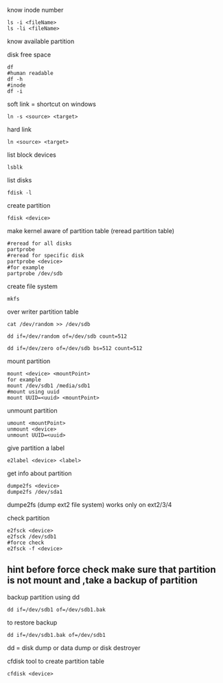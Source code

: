 know inode number
```
ls -i <fileName>
ls -li <fileName>
```
know available partition

disk free space
```
df
#human readable
df -h
#inode
df -i
```
soft link = shortcut on windows
```
ln -s <source> <target>
``` 
hard link  
```
ln <source> <target>
```
 
list block devices
```
lsblk
```



list disks
```
fdisk -l

```
create partition
```
fdisk <device>
```
make kernel aware of partition table (reread partition table)
```
#reread for all disks
partprobe
#reread for specific disk
partprobe <device>
#for example
partprobe /dev/sdb
```
create file system
```
mkfs
```

over writer partition table
```
cat /dev/random >> /dev/sdb

dd if=/dev/random of=/dev/sdb count=512
``` 
```
dd if=/dev/zero of=/dev/sdb bs=512 count=512
```
mount partition
```
mount <device> <mountPoint>
for example
mount /dev/sdb1 /media/sdb1
#mount using uuid
mount UUID=<uuid> <mountPoint>
```
unmount partition
```
umount <mountPoint>
unmount <device>
unmount UUID=<uuid>
```
give partition a label
```
e2label <device> <label>
```

get info about  partition
```
dumpe2fs <device>
dumpe2fs /dev/sda1
``` 
dumpe2fs (dump ext2 file system) works only on ext2/3/4

check partition
```
e2fsck <device>
e2fsck /dev/sdb1
#force check
e2fsck -f <device>
```
## **hint** before force check make sure that partition is not mount and ,take a backup of partition

backup partition using dd 

```
dd if=/dev/sdb1 of=/dev/sdb1.bak
```
to restore backup
```
dd if=/dev/sdb1.bak of=/dev/sdb1
```
dd = disk dump or data dump or disk destroyer



cfdisk tool to create partition table
```
cfdisk <device>
```